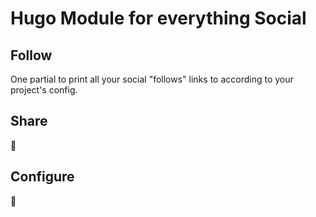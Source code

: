 # Hugo Module for everything Social

## Follow

One partial to print all your social "follows" links to according to your project's config.

## Share

🚧

## Configure

🚧